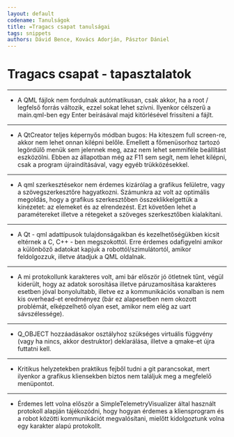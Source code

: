 ```yaml
---
layout: default
codename: Tanulságok
title: =Tragacs csapat tanulságai
tags: snippets
authors: Dávid Bence, Kovács Adorján, Pásztor Dániel
---
```


# Tragacs csapat - tapasztalatok

***
* A QML fájlok nem fordulnak autómatikusan, csak akkor, ha a root / legfelső forrás változik, ezzel sokat lehet szívni. Ilyenkor célszerű a main.qml-ben egy Enter beírásával majd kitörlésével frissíteni a fájlt.
***
* A QtCreator teljes képernyős módban bugos: Ha kiteszem full screen-re, akkor nem lehet onnan kilépni belőle. Emellett a főmenüsorhoz tartozó legördülő menük sem jelennek meg, azaz nem lehet semmiféle beállítást eszközölni. Ebben az állapotban még az F11 sem segít, nem lehet kilépni, csak a program újraindításával, vagy egyéb trükközésekkel.
***
* A qml szerkesztésekor nem érdemes kizárólag a grafikus felületre, vagy a szövegszerkesztőre hagyatkozni. Számunkra az volt az optimális megoldás, hogy a grafikus szerkesztőben összeklikkelgettük a kinézetet: az elemeket és az elrendezést. Ezt követően lehet a paramétereket illetve a rétegeket a szöveges szerkesztőben kialakítani.
***
* A Qt - qml adattípusok tulajdonságaikban és kezelhetőségükben kicsit eltérnek a C, C++ - ben megszokottól. Erre érdemes odafigyelni amikor a különböző adatokat kapjuk a robottól/szimulátortól, amikor feldolgozzuk, illetve átadjuk a QML oldalnak.
***
* A mi protokollunk karakteres volt, ami bár először jó ötletnek tűnt, végül kiderült, hogy az adatok sorosítása illetve páruzamosítása karakteres esetben jóval bonyolultabb, illetve ez a kommunikációs vonalban is nem kis overhead-et eredményez (bár ez alapesetben nem okozott problémát, elképzelhető olyan eset, amikor nem elég az uart sávszélessége).
***
* Q_OBJECT hozzáadásakor osztályhoz szükséges virtuális függvény (vagy ha nincs, akkor destruktor) deklarálása, illetve a qmake-et újra futtatni kell.
***
* Kritikus helyzetekben praktikus fejből tudni a git parancsokat, mert ilyenkor a grafikus kliensekben biztos nem találjuk meg a megfelelő menüpontot.
***
* Érdemes lett volna először a SimpleTelemetryVisualizer által használt protokoll alapján tájékozódni, hogy hogyan érdemes a kliensprogram és a robot közötti kommunikációt megvalósítani, mielőtt kidolgoztunk volna egy karakter alapú protokollt.